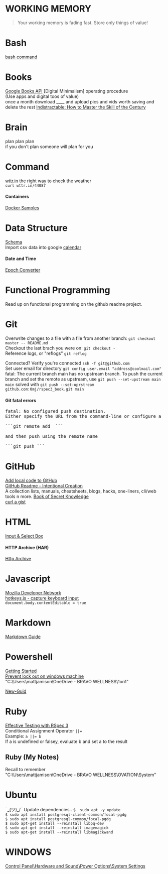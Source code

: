 # WORKING MEMORY
> Your working memory is fading fast.  Store only things of value!



# Bash
[bash command](https://ss64.com/bash/env.html)

# Books
[Google Books API](https://developers.google.com/books)
[Digital Minimalism]
	operating procedure  
	(Use apps and digital toos of value)  
	once a month download ____ and upload pics and vids worth saving and delete the rest
[Indistractable: How to Master the Skill of the Century]()

# Brain
plan plan plan  
if you don't plan someone will plan for you  


# Command
[wttr.in](https://github.com/chubin/wttr.in) the right way to check the weather  
```curl wttr.in/44087```

#### Containers
[Docker Samples](https://docs.docker.com/samples/)  



# Data Structure
[Schema](https://schema.org/docs/faq.html#0)  
Import csv data into google [calendar](https://gist.github.com/0mj/315312869506e6909ab181a288b8d2c5)  

#### Date and Time   
[Epoch Converter](https://www.epochconverter.com/)  

# Functional Programming
Read up on functional programming on the github readme project.  

# Git
Overwrite changes to a file with a file from another branch:  ```git checkout master -- README.md ```  
Checkout the last brach you were on:  ```git checkout -```  
Reference logs, or "reflogs" ```git reflog```  

Connected? Verify you're connected ```ssh -T git@github.com```  
Set user email for directory ```git config user.email "address@coolmail.com"```  
fatal: The current branch main has no upstream branch.  To push the current branch and set the remote as upstream, use ```git push --set-upstream main main``` solved with ```git push --set-uprstream github.com:0mj/rspec3_book.git main```  
#### Git fatal errors
<pre>
fatal: No configured push destination.  
Either specify the URL from the command-line or configure a remote repository using  
  
```git remote add <name> <url>```  
  
and then push using the remote name  

```git push <name>```  
</pre>

# GitHub
[Add local code to GitHub](https://docs.github.com/en/get-started/importing-your-projects-to-github/importing-source-code-to-github/adding-locally-hosted-code-to-github)  
[GitHub Readme - Intentional Creation](https://github.com/readme/guides/intentional-creation)  
A collection lists, manuals, cheatsheets, blogs, hacks, one-liners, cli/web tools n more. [Book of Secret Knowledge](https://github.com/trimstray/the-book-of-secret-knowledge)  
[curl a gist](https://docs.github.com/en/rest/gists/gists#create-a-gist)  

  

# HTML
[Input & Select Box](https://codepen.io/mmj/pen/vYRejQw)


#### HTTP Archive (HAR)
[Http Archive](https://toolbox.googleapps.com/apps/har_analyzer/)  

# Javascript
[Mozilla Developer Network](https://developer.mozilla.org/en-US/docs/Web/JavaScript)  
[hotkeys.js - capture keyboard input](https://wangchujiang.com/hotkeys/)  
```document.body.contentEditable = true```  

# Markdown
[Markdown Guide](https://www.markdownguide.org/)  

# Powershell  
[Getting Started](https://adamtheautomator.com/powershell-functions/)  
[Prevent lock out on windows machine](https://www.shellhacks.com/windows-prevent-lock-screen-timeout-when-idle/)  
"C:\Users\mattjamison\OneDrive - BRAVO WELLNESS\1on1"  

[New-Guid](https://docs.microsoft.com/en-us/powershell/module/microsoft.powershell.utility/new-guid)  



# Ruby
[Effective Testing with RSpec 3](https://pragprog.com/titles/rspec3/effective-testing-with-rspec-3/)  
Conditional Assignment Operator ```||=```  
Example: ``` a ||= b ```  
If a is undefined or falsey, evaluate b and set a to the result  

## Ruby (My Notes)
Recall to remember    
"C:\Users\mattjamison\OneDrive - BRAVO WELLNESS\OVATION\System"  

# Ubuntu
¯\_(ツ)_/¯ 
Update dependencies..
```$  sudo apt -y update```  
```$ sudo apt install postgresql-client-common/focal-pgdg```  
```$ sudo apt install postgresql-common/focal-pgdg```  
```$ sudo apt-get install --reinstall libpq-dev```  
```$ sudo apt-get install --reinstall imagemagick```  
```$ sudo apt-get install --reinstall libmagickwand  ```  



# WINDOWS
[Control Panel\Hardware and Sound\Power Options\System Settings](https://superuser.com/questions/1424774/windows-10-how-to-lock-not-sleep-laptop-on-lid-close)